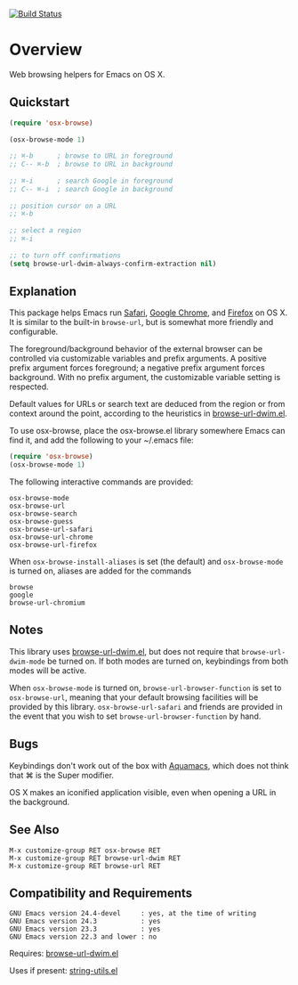 [![Build Status](https://secure.travis-ci.org/rolandwalker/osx-browse.png?branch=master)](http://travis-ci.org/rolandwalker/osx-browse)

Overview
========

Web browsing helpers for Emacs on OS X.

Quickstart
----------

```lisp
(require 'osx-browse)
 
(osx-browse-mode 1)
 
;; ⌘-b      ; browse to URL in foreground
;; C-- ⌘-b  ; browse to URL in background
 
;; ⌘-i      ; search Google in foreground
;; C-- ⌘-i  ; search Google in background
 
;; position cursor on a URL
;; ⌘-b
 
;; select a region
;; ⌘-i
 
;; to turn off confirmations
(setq browse-url-dwim-always-confirm-extraction nil)
```

Explanation
-----------

This package helps Emacs run [Safari](http://www.apple.com/safari), [Google Chrome](http://www.google.com/chrome), and [Firefox](http://www.mozilla.org/firefox)
on OS X.  It is similar to the built-in `browse-url`, but is
somewhat more friendly and configurable.

The foreground/background behavior of the external browser can
be controlled via customizable variables and prefix arguments.
A positive prefix argument forces foreground; a negative prefix
argument forces background.  With no prefix argument, the
customizable variable setting is respected.

Default values for URLs or search text are deduced from the region
or from context around the point, according to the heuristics in
[browse-url-dwim.el](http://github.com/rolandwalker/browse-url-dwim).

To use osx-browse, place the osx-browse.el library somewhere
Emacs can find it, and add the following to your ~/.emacs file:

```lisp
(require 'osx-browse)
(osx-browse-mode 1)
```

The following interactive commands are provided:

	osx-browse-mode
	osx-browse-url
	osx-browse-search
	osx-browse-guess
	osx-browse-url-safari
	osx-browse-url-chrome
	osx-browse-url-firefox

When `osx-browse-install-aliases` is set (the default) and
`osx-browse-mode` is turned on, aliases are added for the commands

	browse
	google
	browse-url-chromium

Notes
-----

This library uses [browse-url-dwim.el](http://github.com/rolandwalker/browse-url-dwim), but does not require that
`browse-url-dwim-mode` be turned on.  If both modes are turned
on, keybindings from both modes will be active.

When `osx-browse-mode` is turned on, `browse-url-browser-function`
is set to `osx-browse-url`, meaning that your default browsing
facilities will be provided by this library.  `osx-browse-url-safari`
and friends are provided in the event that you wish to set
`browse-url-browser-function` by hand.

Bugs
----

Keybindings don't work out of the box with [Aquamacs](http://aquamacs.org/), which
does not think that ⌘ is the Super modifier.

OS X makes an iconified application visible, even when opening
a URL in the background.

See Also
--------

	M-x customize-group RET osx-browse RET
	M-x customize-group RET browse-url-dwim RET
	M-x customize-group RET browse-url RET

Compatibility and Requirements
------------------------------

	GNU Emacs version 24.4-devel     : yes, at the time of writing
	GNU Emacs version 24.3           : yes
	GNU Emacs version 23.3           : yes
	GNU Emacs version 22.3 and lower : no

Requires: [browse-url-dwim.el](http://github.com/rolandwalker/browse-url-dwim)

Uses if present: [string-utils.el](http://github.com/rolandwalker/string-utils)
